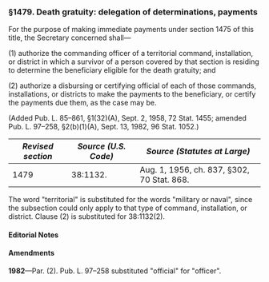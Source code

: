 ### §1479. Death gratuity: delegation of determinations, payments ###

For the purpose of making immediate payments under section 1475 of this title, the Secretary concerned shall—

(1) authorize the commanding officer of a territorial command, installation, or district in which a survivor of a person covered by that section is residing to determine the beneficiary eligible for the death gratuity; and

(2) authorize a disbursing or certifying official of each of those commands, installations, or districts to make the payments to the beneficiary, or certify the payments due them, as the case may be.

(Added Pub. L. 85–861, §1(32)(A), Sept. 2, 1958, 72 Stat. 1455; amended Pub. L. 97–258, §2(b)(1)(A), Sept. 13, 1982, 96 Stat. 1052.)

|*Revised section*|*Source (U.S. Code)*|       *Source (Statutes at Large)*       |
|-----------------|--------------------|------------------------------------------|
|      1479       |      38:1132.      |Aug. 1, 1956, ch. 837, §302, 70 Stat. 868.|

The word "territorial" is substituted for the words "military or naval", since the subsection could only apply to that type of command, installation, or district. Clause (2) is substituted for 38:1132(2).

#### **Editorial Notes** ####

#### Amendments ####

**1982**—Par. (2). Pub. L. 97–258 substituted "official" for "officer".